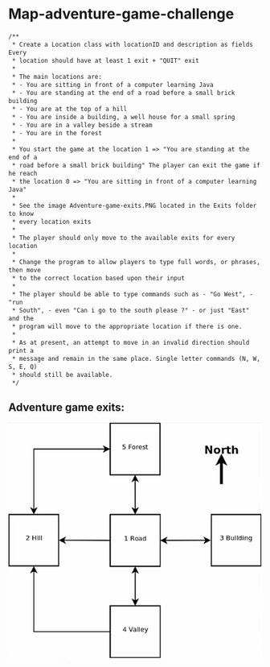 # Map-adventure-game-challenge

	/**
	 * Create a Location class with locationID and description as fields Every
	 * location should have at least 1 exit + "QUIT" exit
	 * 
	 * The main locations are: 
	 * - You are sitting in front of a computer learning Java 
	 * - You are standing at the end of a road before a small brick building 
	 * - You are at the top of a hill 
	 * - You are inside a building, a well house for a small spring 
	 * - You are in a valley beside a stream 
	 * - You are in the forest
	 * 
	 * You start the game at the location 1 => "You are standing at the end of a
	 * road before a small brick building" The player can exit the game if he reach
	 * the location 0 => "You are sitting in front of a computer learning Java"
	 * 
	 * See the image Adventure-game-exits.PNG located in the Exits folder to know
	 * every location exits
	 * 
	 * The player should only move to the available exits for every location
	 * 
	 * Change the program to allow players to type full words, or phrases, then move
	 * to the correct location based upon their input
	 * 
	 * The player should be able to type commands such as - "Go West", - "run
	 * South", - even "Can i go to the south please ?" - or just "East" and the
	 * program will move to the appropriate location if there is one.
	 * 
	 * As at present, an attempt to move in an invalid direction should print a
	 * message and remain in the same place. Single letter commands (N, W, S, E, Q)
	 * should still be available.
	 */
	 
## Adventure game exits:
![Adventure game image description](https://github.com/Adhouma/Map-adventure-game-challenge/blob/master/Exits/Adventure-game-exits.PNG?raw=true)
